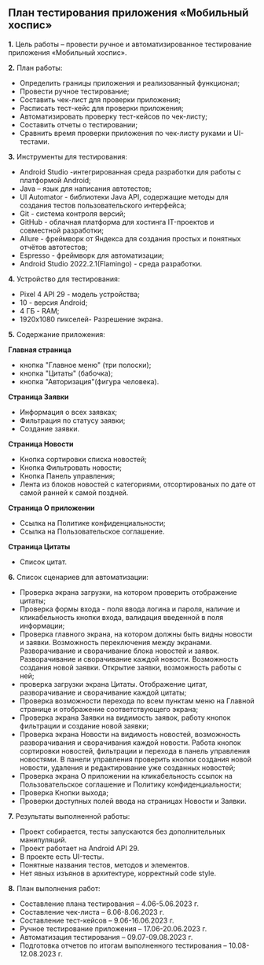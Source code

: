## План тестирования приложения «Мобильный хоспис»

**1.** Цель работы – провести ручное и автоматизированное тестирование приложения «Мобильный хоспис».

**2.** План работы:

- Определить границы приложения и реализованный функционал;
- Провести ручное тестирование;
- Составить чек-лист для проверки приложения;
- Расписать тест-кейс для проверки приложения;
- Автоматизировать проверку тест-кейсов по чек-листу;
- Составить отчеты о тестировании;
- Сравнить время проверки приложения по чек-листу руками и UI-тестами.

**3.** Инструменты для тестирования:

- Android Studio -интегрированная среда разработки для работы с платформой Android;
- Java – язык для написания автотестов;
- UI Automator - библиотеки Java API, содержащие методы для создания тестов пользовательского интерфейса;
- Git - система контроля версий;
- GitHub - облачная платформа для хостинга IT-проектов и совместной разработки;
- Allure - фреймворк от Яндекса для создания простых и понятных отчётов автотестов;
- Espresso - фреймворк для автоматизации;
- Android Studio 2022.2.1(Flamingo) - среда разработки.

**4.** Устройство для тестирования:

- Pixel 4 API 29 - модель устройства;
- 10 - версия Android;
- 4 ГБ - RAM;
- 1920x1080 пикселей- Разрешение экрана.

**5.** Содержание приложения:

**Главная страница**

- кнопка "Главное меню" (три полоски);
- кнопка "Цитаты" (бабочка);
- кнопка "Авторизация"(фигура человека).

**Страница Заявки**

- Информация о всех заявках;
- Фильтрация по статусу заявки;
- Создание заявки.

**Страница Новости**

- Кнопка сортировки списка новостей;
- Кнопка Фильтровать новости;
- Кнопка Панель управления;
- Лента из блоков новостей с категориями, отсортированых по дате от самой ранней к самой поздней.

**Страница О приложении**

- Ссылка на Политике конфиденциальности;
- Ссылка на Пользовательское соглашение.

**Страница Цитаты**

- Список цитат.

**6.** Список сценариев для автоматизации:

- Проверка экрана загрузки, на котором проверить отображение цитаты;
- Проверка формы входа - поля ввода логина и пароля, наличие и кликабельность кнопки входа, валидация введенной в поля информации;
- Проверка главного экрана, на котором должны быть видны новости и заявки. Возможность переключения между экранами. Разворачивание и сворачивание блока новостей и заявок. Разворачивание и сворачивание каждой новости. Возможность создания новой заявки. Открытие заявки, возможность работы с ней;
- проверка загрузки экрана Цитаты. Отображение цитат, разворачивание и сворачивание каждой цитаты;
- Проверка возможности перехода по всем пунктам меню на Главной странице и отображение соответствующего экрана;
- Проверка экрана Заявки на видимость заявок, работу кнопок фильтрации и создание новой заявки;
- Проверка экрана Новости на видимость новостей, возможность разворачивания и сворачивания каждой новости. Работа кнопок сортировки новостей, фильтрации и перехода в панель управления новостями. В панели управления проверить кнопки создания новой новости, удаления и редактирование уже созданных новостей;
- Проверка экрана О приложении на кликабельность ссылок на Пользовательское соглашение и Политику конфиденциальности;
- Проверка Кнопки выхода;
- Проверки доступных полей ввода на страницах Новости и Заявки.

**7.** Результаты выполненной работы:

- Проект собирается, тесты запускаются без дополнительных манипуляций.
- Проект работает на Android API 29.
- В проекте есть UI-тесты.
- Понятные названия тестов, методов и элементов.
- Нет явных изъянов в архитектуре, корректный code style.

**8.** План выполнения работ:

- Составление плана тестирования – 4.06-5.06.2023 г.
- Составление чек-листа – 6.06-8.06.2023 г.
- Составление тест-кейсов – 9.06-16.06.2023 г.
- Ручное тестирование приложения – 17.06-20.06.2023 г.
- Автоматизация тестирования – 09.07-09.08.2023 г.
- Подготовка отчетов по итогам выполненного тестирования – 10.08-12.08.2023 г.
